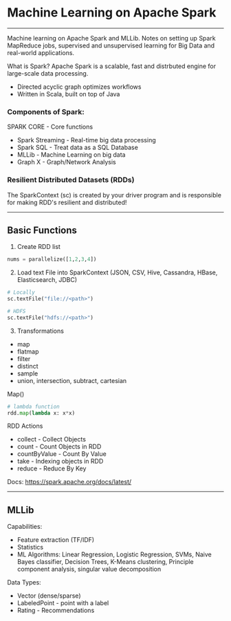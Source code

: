 # Machine Learning on Apache Spark

----------------------------------------------------------------------------------------------------

Machine learning on Apache Spark and MLLib. Notes on setting up Spark MapReduce jobs, supervised and unsupervised learning for Big Data and real-world applications.

What is Spark? Apache Spark is a scalable, fast and distrbuted engine for large-scale data processing.
- Directed acyclic graph optimizes workflows
- Written in Scala, built on top of Java

### Components of Spark:
SPARK CORE - Core functions
- Spark Streaming - Real-time big data processing
- Spark SQL - Treat data as a SQL Database
- MLLib - Machine Learning on big data
- Graph X - Graph/Network Analysis

### Resilient Distributed Datasets (RDDs)
The SparkContext (sc) is created by your driver program and is responsible for making RDD's resilient and distributed!

----------------------------------------------------------------------------------------------------
## Basic Functions

1. Create RDD list 
```python
nums = parallelize([1,2,3,4])
```

2. Load text File into SparkContext (JSON, CSV, Hive, Cassandra, HBase, Elasticsearch, JDBC)
```python
# Locally
sc.textFile("file://<path>")

# HDFS
sc.textFile("hdfs://<path>")
```

3. Transformations
- map
- flatmap
- filter
- distinct
- sample
- union, intersection, subtract, cartesian

Map()
```python
# lambda function 
rdd.map(lambda x: x*x)
```

RDD Actions
- collect - Collect Objects
- count - Count Objects in RDD
- countByValue - Count By Value
- take - Indexing objects in RDD
- reduce - Reduce By Key

Docs: https://spark.apache.org/docs/latest/

-------------------------------------------------------------------------------------------------------------

## MLLib

Capabilities: 
- Feature extraction (TF/IDF)
- Statistics
- ML Algorithms: Linear Regression, Logistic Regression, SVMs, Naive Bayes classifier, Decision Trees, K-Means clustering, Principle component analysis, singular value decomposition

Data Types:
- Vector (dense/sparse)
- LabeledPoint - point with a label 
- Rating - Recommendations
